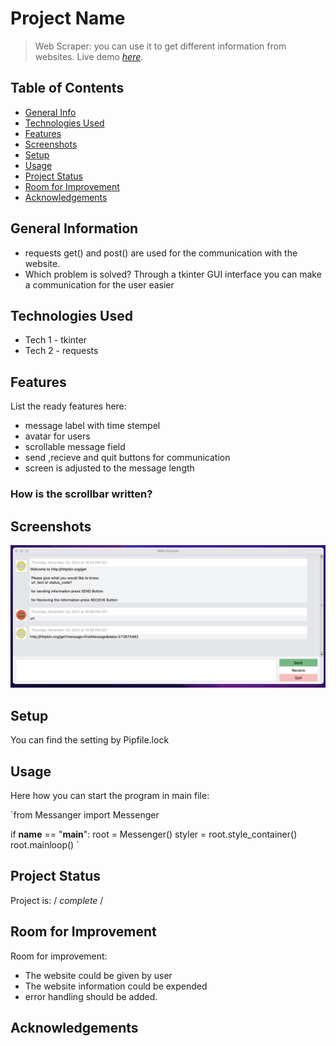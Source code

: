 # Project Name
> Web Scraper: you can use it to get different information from websites.
> Live demo [_here_](https://www.example.com). <!-- If you have the project hosted somewhere, include the link here. -->

## Table of Contents
* [General Info](#general-information)
* [Technologies Used](#technologies-used)
* [Features](#features)
* [Screenshots](#screenshots)
* [Setup](#setup)
* [Usage](#usage)
* [Project Status](#project-status)
* [Room for Improvement](#room-for-improvement)
* [Acknowledgements](#acknowledgements)

<!-- * [License](#license) -->


## General Information
- requests get() and post() are used for the communication with the website.
- Which problem is solved? Through a tkinter GUI interface you can make a communication for the user easier


## Technologies Used
- Tech 1 - tkinter 
- Tech 2 - requests



## Features
List the ready features here:
- message label with time stempel
- avatar for users
- scrollable message field
- send ,recieve and quit buttons for communication
- screen is adjusted to the message length

### How is the scrollbar written?



## Screenshots
![Example screenshot](./assets//screenshot1.png)


## Setup
You can find the setting by Pipfile.lock 


## Usage
Here how you can start the program in main file:

`from Messanger import Messenger


if __name__ == "__main__":
    root = Messenger()
    styler = root.style_container()
    root.mainloop() `


## Project Status
Project is:  / _complete_ / 


## Room for Improvement
Room for improvement:
- The website could be given by user
- The website information could be expended
- error handling should be added.


## Acknowledgements




<!-- Optional -->
<!-- ## License -->

